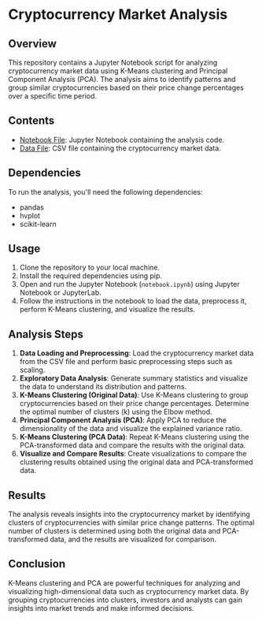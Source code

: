 # Cryptocurrency Market Analysis
## Overview
This repository contains a Jupyter Notebook script for analyzing cryptocurrency market data using K-Means clustering and Principal Component Analysis (PCA). The analysis aims to identify patterns and group similar cryptocurrencies based on their price change percentages over a specific time period.

## Contents
- [Notebook File](notebook.ipynb): Jupyter Notebook containing the analysis code.
- [Data File](Resources/crypto_market_data.csv): CSV file containing the cryptocurrency market data.

## Dependencies
To run the analysis, you'll need the following dependencies:
- pandas
- hvplot
- scikit-learn
  
## Usage
1. Clone the repository to your local machine.
2. Install the required dependencies using pip.
3. Open and run the Jupyter Notebook (`notebook.ipynb`) using Jupyter Notebook or JupyterLab.
4. Follow the instructions in the notebook to load the data, preprocess it, perform K-Means clustering, and visualize the results.

## Analysis Steps
1. **Data Loading and Preprocessing**: Load the cryptocurrency market data from the CSV file and perform basic preprocessing steps such as scaling.
2. **Exploratory Data Analysis**: Generate summary statistics and visualize the data to understand its distribution and patterns.
3. **K-Means Clustering (Original Data)**: Use K-Means clustering to group cryptocurrencies based on their price change percentages. Determine the optimal number of clusters (k) using the Elbow method.
4. **Principal Component Analysis (PCA)**: Apply PCA to reduce the dimensionality of the data and visualize the explained variance ratio.
5. **K-Means Clustering (PCA Data)**: Repeat K-Means clustering using the PCA-transformed data and compare the results with the original data.
6. **Visualize and Compare Results**: Create visualizations to compare the clustering results obtained using the original data and PCA-transformed data.

## Results
The analysis reveals insights into the cryptocurrency market by identifying clusters of cryptocurrencies with similar price change patterns. The optimal number of clusters is determined using both the original data and PCA-transformed data, and the results are visualized for comparison.

## Conclusion
K-Means clustering and PCA are powerful techniques for analyzing and visualizing high-dimensional data such as cryptocurrency market data. By grouping cryptocurrencies into clusters, investors and analysts can gain insights into market trends and make informed decisions.
